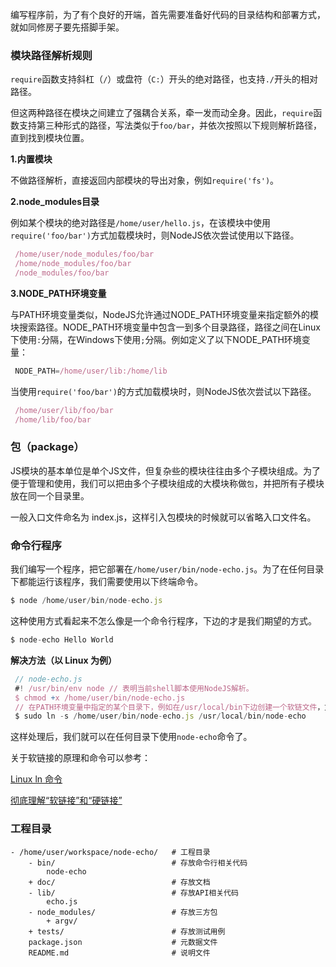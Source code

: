 编写程序前，为了有个良好的开端，首先需要准备好代码的目录结构和部署方式，就如同修房子要先搭脚手架。



### 模块路径解析规则

`require`函数支持斜杠（`/`）或盘符（`C:`）开头的绝对路径，也支持`./`开头的相对路径。

但这两种路径在模块之间建立了强耦合关系，牵一发而动全身。因此，`require`函数支持第三种形式的路径，写法类似于`foo/bar`，并依次按照以下规则解析路径，直到找到模块位置。



**1.内置模块**

不做路径解析，直接返回内部模块的导出对象，例如`require('fs')`。

**2.node_modules目录**

例如某个模块的绝对路径是`/home/user/hello.js`，在该模块中使用`require('foo/bar')`方式加载模块时，则NodeJS依次尝试使用以下路径。

```js
 /home/user/node_modules/foo/bar
 /home/node_modules/foo/bar
 /node_modules/foo/bar
```

**3.NODE_PATH环境变量**

与PATH环境变量类似，NodeJS允许通过NODE_PATH环境变量来指定额外的模块搜索路径。NODE_PATH环境变量中包含一到多个目录路径，路径之间在Linux下使用`:`分隔，在Windows下使用`;`分隔。例如定义了以下NODE_PATH环境变量：

```js
 NODE_PATH=/home/user/lib:/home/lib
```

当使用`require('foo/bar')`的方式加载模块时，则NodeJS依次尝试以下路径。

```js
 /home/user/lib/foo/bar
 /home/lib/foo/bar
```



### 包（package）

JS模块的基本单位是单个JS文件，但复杂些的模块往往由多个子模块组成。为了便于管理和使用，我们可以把由多个子模块组成的大模块称做`包`，并把所有子模块放在同一个目录里。

一般入口文件命名为 index.js，这样引入包模块的时候就可以省略入口文件名。



### 命令行程序

我们编写一个程序，把它部署在`/home/user/bin/node-echo.js`。为了在任何目录下都能运行该程序，我们需要使用以下终端命令。

```js
$ node /home/user/bin/node-echo.js
```

这种使用方式看起来不怎么像是一个命令行程序，下边的才是我们期望的方式。

```js
$ node-echo Hello World
```



**解决方法（以 Linux 为例）**

```js
 // node-echo.js 
 #! /usr/bin/env node // 表明当前shell脚本使用NodeJS解析。
 $ chmod +x /home/user/bin/node-echo.js
 // 在PATH环境变量中指定的某个目录下，例如在/usr/local/bin下边创建一个软链文件，文件名与我们希望使用的终端命令同名
 $ sudo ln -s /home/user/bin/node-echo.js /usr/local/bin/node-echo
```

这样处理后，我们就可以在任何目录下使用`node-echo`命令了。



关于软链接的原理和命令可以参考：

[Linux ln 命令](https://www.cnblogs.com/sparkdev/p/11275722.html)

[彻底理解“软链接”和“硬链接”](http://ybin.cc/linux/soft-link-vs-hard-link/)



### 工程目录

```
- /home/user/workspace/node-echo/   # 工程目录
    - bin/                          # 存放命令行相关代码
        node-echo
    + doc/                          # 存放文档
    - lib/                          # 存放API相关代码
        echo.js
    - node_modules/                 # 存放三方包
        + argv/
    + tests/                        # 存放测试用例
    package.json                    # 元数据文件
    README.md                       # 说明文件
```

